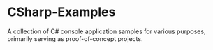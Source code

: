 # CSharp-Examples
A collection of C# console application samples for various purposes, primarily serving as proof-of-concept projects.
